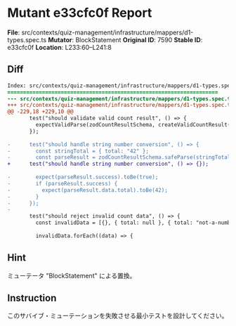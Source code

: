 # Mutant e33cfc0f Report

**File**: src/contexts/quiz-management/infrastructure/mappers/d1-types.spec.ts
**Mutator**: BlockStatement
**Original ID**: 7590
**Stable ID**: e33cfc0f
**Location**: L233:60–L241:8

## Diff

```diff
Index: src/contexts/quiz-management/infrastructure/mappers/d1-types.spec.ts
===================================================================
--- src/contexts/quiz-management/infrastructure/mappers/d1-types.spec.ts	original
+++ src/contexts/quiz-management/infrastructure/mappers/d1-types.spec.ts	mutated #7590
@@ -229,18 +229,10 @@
       test("should validate valid count result", () => {
         expectValidParse(zodCountResultSchema, createValidCountResult());
       });
 
-      test("should handle string number conversion", () => {
-        const stringTotal = { total: "42" };
-        const parseResult = zodCountResultSchema.safeParse(stringTotal);
+      test("should handle string number conversion", () => {});
 
-        expect(parseResult.success).toBe(true);
-        if (parseResult.success) {
-          expect(parseResult.data.total).toBe(42);
-        }
-      });
-
       test("should reject invalid count data", () => {
         const invalidData = [{}, { total: null }, { total: "not-a-number" }];
 
         invalidData.forEach((data) => {
```

## Hint

ミューテータ "BlockStatement" による置換。

## Instruction

このサバイブ・ミューテーションを失敗させる最小テストを設計してください。

